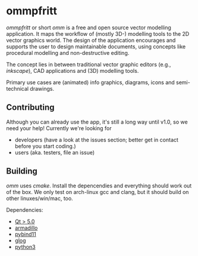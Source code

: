 # ommpfritt

*ommpfritt* or short *omm* is a free and open source vector modelling application.
It maps the workflow of (mostly 3D-) modelling tools to the 2D vector graphics world.
The design of the application encourages and supports the user to design maintainable documents,
using concepts like procedural modelling and non-destructive editing.

The concept lies in between traditional vector graphic editors (e.g., _inkscape_), CAD applications
and (3D) modelling tools.

Primary use cases are (animated) info graphics, diagrams, icons and semi-technical drawings.

## Contributing

Although you can already use the app, it's still a long way until v1.0, so we need your help!
Currently we're looking for

- developers (have a look at the issues section; better get in contact before you start coding.)
- users (aka. testers, file an issue)

## Building

_omm_ uses _cmake_.
Install the depencendies and everything should work out of the box.
We only test on arch-linux gcc and clang, but it should build on other linuxes/win/mac, too.

Dependencies:
- [Qt > 5.0](https://github.com/qt)
- [armadillo](http://arma.sourceforge.net/)
- [pybind11](https://github.com/pybind/pybind11)
- [glog](https://github.com/google/glog)
- [python3](https://github.com/python)
